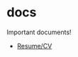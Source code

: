 # docs
Important documents!

- [Resume/CV](https://github.com/swethakrishn/docs/blob/main/Swetha_Krishnan_Resume.pdf)

